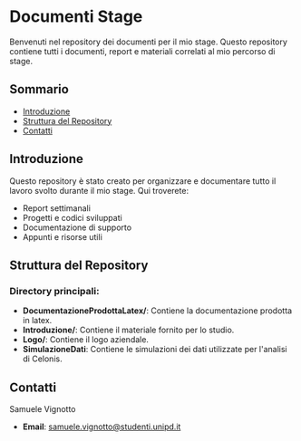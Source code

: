 # Documenti Stage

Benvenuti nel repository dei documenti per il mio stage. Questo repository contiene tutti i documenti, report e materiali correlati al mio percorso di stage. 

## Sommario

- [Introduzione](#introduzione)
- [Struttura del Repository](#struttura-del-repository)
- [Contatti](#contatti)

## Introduzione

Questo repository è stato creato per organizzare e documentare tutto il lavoro svolto durante il mio stage. Qui troverete:

- Report settimanali
- Progetti e codici sviluppati
- Documentazione di supporto
- Appunti e risorse utili

## Struttura del Repository
### Directory principali:

- **DocumentazioneProdottaLatex/**: Contiene la documentazione prodotta in latex.
- **Introduzione/**: Contiene il materiale fornito per lo studio.
- **Logo/**: Contiene il logo aziendale.
- **SimulazioneDati**: Contiene le simulazioni dei dati utilizzate per l'analisi di Celonis.

## Contatti

Samuele Vignotto

- **Email**: [samuele.vignotto@studenti.unipd.it](mailto:samuele.vignotto@studenti.unipd.it)
